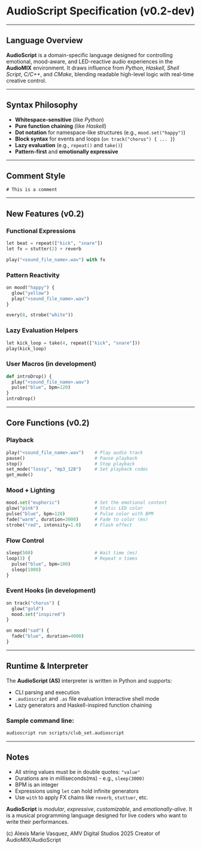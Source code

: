 # AudioScript Specification (v0.2-dev)

---

## Language Overview
**AudioScript** is a domain-specific language designed for controlling emotional, mood-aware, and LED-reactive audio experiences in the **AudioMIX** environment.
It draws influence from *Python*, *Haskell*, *Shell Script*, *C/C++*, and *CMake*, blending readable high-level logic with real-time creative control.

---

## Syntax Philosophy
- **Whitespace-sensitive** (like *Python*)
- **Pure function chaining** (like *Haskell*)
- **Dot notation** for namespace-like structures (e.g., `mood.set("happy")`)
- **Block syntax** for events and loops (`on track("chorus") { ... }`)
- **Lazy evaluation** (e.g., `repeat()` and `take()`)
- **Pattern-first** and **emotionally expressive**

---

## Comment Style
`# This is a comment`

---

## New Features (v0.2)

### Functional Expressions
```python
let beat = repeat(["kick", "snare"])
let fx = stutter(2) + reverb

play("<sound_file_name>.wav") with fx
```

### Pattern Reactivity
```python
on mood("happy") {
  glow("yellow")
  play("<sound_file_name>.wav")
}

every(8, strobe("white"))
```

### Lazy Evaluation Helpers
```python
let kick_loop = take(4, repeat(["kick", "snare"]))
play(kick_loop)
```

### User Macros (in development)
```python
def introDrop() {
  play("<sound_file_name>.wav")
  pulse("blue", bpm=120)
}
introDrop()
```

---

## Core Functions (v0.2)

### Playback
```python
play("<sound_file_name>.wav")    # Play audio track
pause()                          # Pause playback
stop()                           # Stop playback
set_mode("lossy", "mp3_128")     # Set playback codec
get_mode()
```

### Mood + Lighting
```python
mood.set("euphoric")             # Set the emotional context
glow("pink")                     # Static LED color
pulse("blue", bpm=128)           # Pulse color with BPM
fade("warm", duration=3000)      # Fade to color (ms)
strobe("red", intensity=1.0)     # Flash effect
```

### Flow Control
```python
sleep(500)                       # Wait time (ms)
loop(3) {                        # Repeat n times
  pulse("blue", bpm=100)
  sleep(1000)
}
```

### Event Hooks (in development)
```python
on track("chorus") {
  glow("gold")
  mood.set("inspired")
}

on mood("sad") {
  fade("blue", duration=4000)
}
```

---

## Runtime & Interpreter
The **AudioScript (AS)** interpreter is written in Python and supports:
- CLI parsing and execution
- `.audioscript` and `.as` file evaluation
Interactive shell mode
- Lazy generators and Haskell-inspired function chaining

### Sample command line:
```bash
audioscript run scripts/club_set.audioscript
```

---

## Notes
- All string values must be in double quotes: `"value"`
- Durations are in milliseconds(ms) - e.g., `sleep(3000)`
- BPM is an integer
- Expressions using `let` can hold infinite generators
- Use `with` to apply FX chains like `reverb`, `stuttuer`, etc.

**AudioScript** is *modular*, *expressive*, *customizable*, and *emotionally-alive*. It is a musical programming language designed for live coders who want to write their performances.

(c) Alexis Marie Vasquez, AMV Digital Studios 2025 
Creator of AudioMIX/AudioScript
